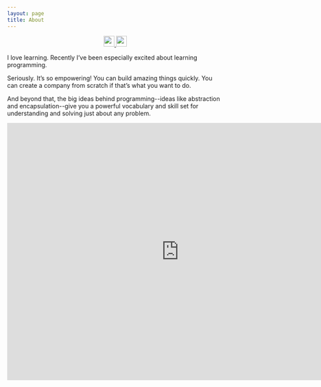 ```yaml
---
layout: page
title: About
---
```


<center>
    <a href="https://id.linkedin.com/in/agungsantoso
" rel="Linkedin">
        <img src="http://cf.jare.io/?u=http://www.agungsantoso.com/images/linkedin.png" height="25px">
        <img src="" height="25px">
    </a>
</center>

I love learning. Recently I’ve been especially excited about learning programming. 

Seriously. It’s so empowering! You can build amazing things quickly. You can create a company from scratch if that’s what you want to do. 

And beyond that, the big ideas behind programming--ideas like abstraction and encapsulation--give you a powerful vocabulary and skill set for understanding and solving just about any problem.

<iframe
    src="https://www.credential.net/embed/8fjgp12t"
    width="800"
    height="600"
    frameBorder="0"
    allowfullscreen>
</iframe>
